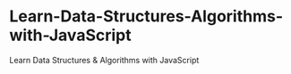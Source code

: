 # Learn-Data-Structures-Algorithms-with-JavaScript
Learn Data Structures & Algorithms with JavaScript


